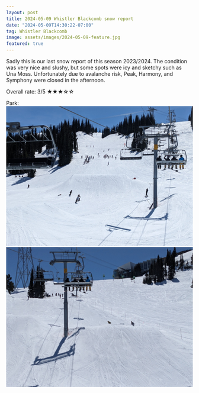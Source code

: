 ```yaml
---
layout: post
title: 2024-05-09 Whistler Blackcomb snow report
date: "2024-05-09T14:30:22-07:00"
tag: Whistler Blackcomb
image: assets/images/2024-05-09-feature.jpg
featured: true
---
```


Sadly this is our last snow report of this season 2023/2024. The condition was very nice and slushy, but some spots were icy and sketchy such as Una Moss. Unfortunately due to avalanche risk, Peak, Harmony, and Symphony were closed in the afternoon.

Overall rate: 3/5 ★★★☆☆

Park:
![](/assets/images/2024-05-09-park.jpg)
![](/assets/images/2024-05-09-park-2.jpg)
